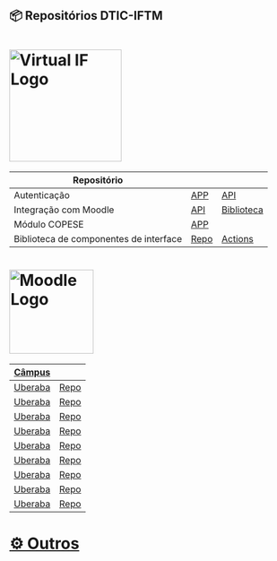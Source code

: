 ## 📦 Repositórios DTIC-IFTM

# <img src="https://virtualif.iftm.edu.br/VRTL/visao/img/identidade_visual/logotipo-virtualif-marca-medio.svg" width="200" alt="Virtual IF Logo" />

| Repositório |  |  |
| ----------- | ----------- | ----------- |
| Autenticação | [APP](https://www.example.com) | [API](https://www.example.com) |
| Integração com Moodle |  [API](https://github.com/dtic-iftm/vrtl-api-ava-exportacao) | [Biblioteca](https://github.com/dtic-iftm/ava-api-library) | 
| Módulo COPESE | [APP](https://www.example.com) |
| Biblioteca de componentes de interface | [Repo](https://www.example.com) | [Actions](https://www.example.com) |


# <a href="https://ava.iftm.edu.br/" target="blank"><img src="https://moodle.org/theme/moodleorg/pix/moodle_logo_TM.svg" width="150" alt="Moodle Logo" />
| Câmpus |  |  
| ----------- | ----------- |
| Uberaba | [Repo](https://www.example.com) | 
| Uberaba | [Repo](https://www.example.com) | 
| Uberaba | [Repo](https://www.example.com) | 
| Uberaba | [Repo](https://www.example.com) | 
| Uberaba | [Repo](https://www.example.com) | 
| Uberaba | [Repo](https://www.example.com) | 
| Uberaba | [Repo](https://www.example.com) | 
| Uberaba | [Repo](https://www.example.com) | 
| Uberaba | [Repo](https://www.example.com) | 

# ⚙️ Outros

<!--

**Here are some ideas to get you started:**

🙋‍♀️ A short introduction - what is your organization all about?
🌈 Contribution guidelines - how can the community get involved?
👩‍💻 Useful resources - where can the community find your docs? Is there anything else the community should know?
🍿 Fun facts - what does your team eat for breakfast?
🧙 Remember, you can do mighty things with the power of [Markdown](https://docs.github.com/github/writing-on-github/getting-started-with-writing-and-formatting-on-github/basic-writing-and-formatting-syntax)
-->
